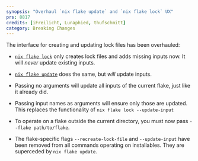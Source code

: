 ```yaml
---
synopsis: "Overhaul `nix flake update` and `nix flake lock` UX"
prs: 8817
credits: [iFreilicht, Lunaphied, thufschmitt]
category: Breaking Changes
---
```


The interface for creating and updating lock files has been overhauled:

- [`nix flake lock`](@docroot@/command-ref/new-cli/nix3-flake-lock.md) only creates lock files and adds missing inputs now.
It will *never* update existing inputs.

- [`nix flake update`](@docroot@/command-ref/new-cli/nix3-flake-update.md) does the same, but *will* update inputs.
- Passing no arguments will update all inputs of the current flake, just like it already did.
- Passing input names as arguments will ensure only those are updated. This replaces the functionality of `nix flake lock --update-input`
- To operate on a flake outside the current directory, you must now pass `--flake path/to/flake`.

- The flake-specific flags `--recreate-lock-file` and `--update-input` have been removed from all commands operating on installables.
They are superceded by `nix flake update`.
